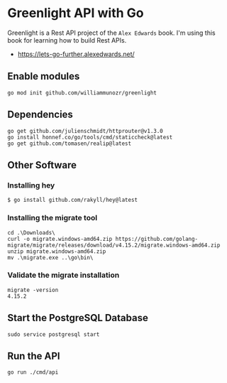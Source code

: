 # Greenlight API with Go

Greenlight is a Rest API project of the `Alex Edwards` book. I'm using this book for learning how to build Rest APIs. 

- https://lets-go-further.alexedwards.net/

## Enable modules

```
go mod init github.com/williammunozr/greenlight
```

## Dependencies

```
go get github.com/julienschmidt/httprouter@v1.3.0
go install honnef.co/go/tools/cmd/staticcheck@latest
go get github.com/tomasen/realip@latest
```

## Other Software

### Installing hey

```commandline
$ go install github.com/rakyll/hey@latest
```

### Installing the migrate tool

```
cd .\Downloads\
curl -o migrate.windows-amd64.zip https://github.com/golang-migrate/migrate/releases/download/v4.15.2/migrate.windows-amd64.zip
unzip migrate.windows-amd64.zip
mv .\migrate.exe ..\go\bin\
```

### Validate the migrate installation

```
migrate -version
4.15.2
```

## Start the PostgreSQL Database

```
sudo service postgresql start
```

## Run the API

```
go run ./cmd/api
```